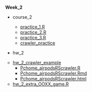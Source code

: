<p>
  <b>Week_2</b>
</p>
<p>
  <ul type="disc">
    <li>course_2</li>
      <ul type="circle">
        <li><a href="https://github.com/crystal320yu/NTU_COOL/blob/master/week_2/course_2/practice_1.R">practice_1.R</a></li>
        <li><a href="https://github.com/crystal320yu/NTU_COOL/blob/master/week_2/course_2/practice_2.R">practice_2.R</a></li>
        <li><a href="https://github.com/crystal320yu/NTU_COOL/blob/master/week_2/course_2/practice_3.R">practice_3.R</a></li>
        <li><a href="https://github.com/crystal320yu/NTU_COOL/blob/master/week_2/course_2/crawler_practice.R">crawler_practice</a></li>
      </ul>
  </ul>
</p>

<p>
  <ul type="disc">
    <li>hw_2</li>
  </ul>
  <ul type="circle">
    <li>
     <a href="https://github.com/crystal320yu/NTU_COOL/tree/master/week_2/hw_2/hw_2_crawler">hw_2_crawler_example</a>
    <ul type = "square"> 
      <li><a href="https://github.com/crystal320yu/NTU_COOL/blob/master/week_2/hw_2/hw_2_crawler/Pchome_airpodsRScrawler.R">Pchome_airpodsRScrawler.R</a></li>
      <li><a href="https://github.com/crystal320yu/NTU_COOL/blob/master/week_2/hw_2/hw_2_crawler/Pchome_airpodsRScrawler.Rmd">Pchome_airpodsRScrawler.Rmd</a></li>
      <li><a href="https://github.com/crystal320yu/NTU_COOL/blob/master/week_2/hw_2/hw_2_crawler/Pchome_airpodsRScrawler.html">Pchome_airpodsRScrawler.html</a></li>
    </ul>
  <li><a href="https://github.com/crystal320yu/NTU_COOL/blob/master/week_2/hw_2/tic_tac_toe.md">hw_2_extra_OOXX_game.R</a></li>
  </ul>
</p>
